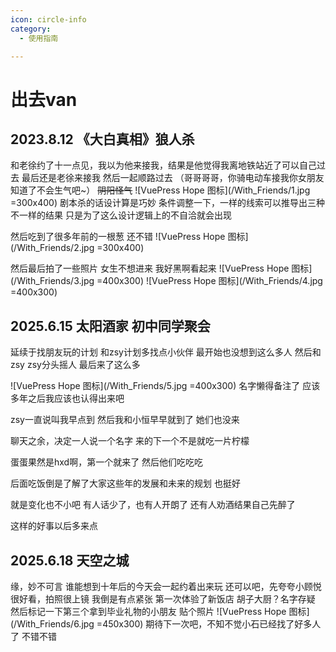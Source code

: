 ```yaml
---
icon: circle-info
category:
  - 使用指南

---
```


# 出去van

## 2023.8.12 《大白真相》狼人杀

和老徐约了十一点见，我以为他来接我，结果是他觉得我离地铁站近了可以自己过去
最后还是老徐来接我
然后一起顺路过去
（哥哥哥哥，你骑电动车接我你女朋友知道了不会生气吧~）
                ~~阴阳怪气~~
![VuePress Hope 图标](/With_Friends/1.jpg  =300x400)
剧本杀的话设计算是巧妙
条件调整一下，一样的线索可以推导出三种不一样的结果
只是为了这么设计逻辑上的不自洽就会出现

然后吃到了很多年前的一根葱
还不错
![VuePress Hope 图标](/With_Friends/2.jpg  =300x400)

然后最后拍了一些照片
女生不想进来
我好黑啊看起来
![VuePress Hope 图标](/With_Friends/3.jpg  =400x300)
![VuePress Hope 图标](/With_Friends/4.jpg  =400x300)

## 2025.6.15 太阳酒家 初中同学聚会
延续于找朋友玩的计划
和zsy计划多找点小伙伴 最开始也没想到这么多人
然后和zsy zsy分头摇人
最后来了这么多

![VuePress Hope 图标](/With_Friends/5.jpg  =400x300)
名字懒得备注了
应该多年之后我应该也认得出来吧

zsy一直说叫我早点到
然后我和小恒早早就到了
她们也没来

聊天之余，决定一人说一个名字
来的下一个不是就吃一片柠檬

蛋蛋果然是hxd啊，第一个就来了
然后他们吃吃吃

后面吃饭倒是了解了大家这些年的发展和未来的规划
也挺好

就是变化也不小吧
有人话少了，也有人开朗了
还有人劝酒结果自己先醉了

这样的好事以后多来点
## 2025.6.18  天空之城
缘，妙不可言
谁能想到十年后的今天会一起约着出来玩
还可以吧，先夸夸小顾悦很好看，拍照很上镜
我倒是有点紧张
第一次体验了新饭店 胡子大厨？名字存疑
然后标记一下第三个拿到毕业礼物的小朋友
贴个照片
![VuePress Hope 图标](/With_Friends/6.jpg  =450x300)
期待下一次吧，不知不觉小石已经找了好多人了
不错不错